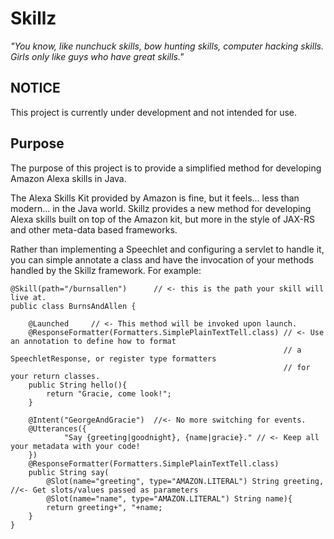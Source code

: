 Skillz
======

_"You know, like nunchuck skills, bow hunting skills, computer hacking skills. 
Girls only like guys who have great skills."_


NOTICE
------

This project is currently under development and not intended for use.


Purpose
-------

The purpose of this project is to provide a simplified method for developing Amazon Alexa skills in
Java.

The Alexa Skills Kit provided by Amazon is fine, but it feels... less than modern... in the Java world.
Skillz provides a new method for developing Alexa skills built on top of the Amazon kit, but more in the
style of JAX-RS and other meta-data based frameworks.

Rather than implementing a Speechlet and configuring a servlet to handle it, you can simple annotate a class
and have the invocation of your methods handled by the Skillz framework. For example:

```
@Skill(path="/burnsallen")      // <- this is the path your skill will live at.
public class BurnsAndAllen {

    @Launched     // <- This method will be invoked upon launch.
    @ResponseFormatter(Formatters.SimplePlainTextTell.class) // <- Use an annotation to define how to format
                                                             // a SpeechletResponse, or register type formatters
                                                             // for your return classes.
    public String hello(){
        return "Gracie, come look!";
    }

    @Intent("GeorgeAndGracie")  //<- No more switching for events.
    @Utterances({
            "Say {greeting|goodnight}, {name|gracie}." // <- Keep all your metadata with your code!
    })
    @ResponseFormatter(Formatters.SimplePlainTextTell.class)
    public String say(
        @Slot(name="greeting", type="AMAZON.LITERAL") String greeting, //<- Get slots/values passed as parameters
        @Slot(name="name", type="AMAZON.LITERAL") String name){
        return greeting+", "+name;
    }
}
```





